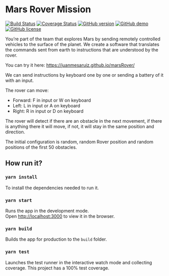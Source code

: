 # Mars Rover Mission

[![Build Status](https://img.shields.io/badge/build-passing-brightgreen.svg)](https://juanmesaruiz.github.io/marsRover/)
[![Coverage Status](https://img.shields.io/badge/coverage-100%25-brightgreen.svg)](https://htmlpreview.github.io/?https://github.com/juanmesaruiz/marsRover/blob/master/coverage/lcov-report/index.html)
[![GitHub version](https://img.shields.io/badge/version-1.0.0-cornflowerblue.svg)](https://github.com/juanmesaruiz/marsRover/blob/master/package.json)
[![GitHub demo](https://img.shields.io/badge/demo-available-blue.svg)](https://juanmesaruiz.github.io/marsRover/)
[![GitHub license](https://img.shields.io/badge/license-MIT-purple.svg)](https://github.com/juanmesaruiz/marsRover/blob/master/LICENSE.md)

You’re part of the team that explores Mars by sending remotely controlled vehicles to the surface
of the planet. We create a software that translates the commands sent from earth to instructions
that are understood by the rover.

You can try it here: https://juanmesaruiz.github.io/marsRover/

We can send instructions by keyboard one by one or sending a battery of it with an input.

The rover can move:
 - Forward: F in input or W on keyboard
 - Left: L in input or A on keyboard
 - Right: R in input or D on keyboard

The rover will detect if there are an obstacle in the next movement, if there is anything there it will move,
if not, it will stay in the same position and direction.

The initial configuration is random, random Rover position and random positions of the first 50 obstacles.

## How run it?
### `yarn install`

To install the dependencies needed to run it.

### `yarn start`

Runs the app in the development mode.<br />
Open [http://localhost:3000](http://localhost:3000) to view it in the browser.

### `yarn build`

Builds the app for production to the `build` folder.

### `yarn test`

Launches the test runner in the interactive watch mode and collecting coverage.
This project has a 100% test coverage.
